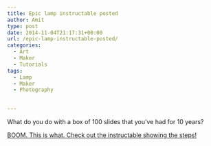 ```yaml
---
title: Epic lamp instructable posted
author: Amit
type: post
date: 2014-11-04T21:17:31+00:00
url: /epic-lamp-instructable-posted/
categories:
  - Art
  - Maker
  - Tutorials
tags:
  - Lamp
  - Maker
  - Photography
  

---
```

What do you do with a box of 100 slides that you&#8217;ve had for 10 years?

<a title="Instructables lamp of epic memories" href="http://www.instructables.com/id/Lamp-of-epic-memories/" target="_blank">BOOM. This is what. Check out the instructable showing the steps!</a>

<img class="alignnone" src="https://content.instructables.com/ORIG/FXZ/5VGH/HS1RU344/FXZ5VGHHS1RU344.jpg" alt="" data-recalc-dims="1" />